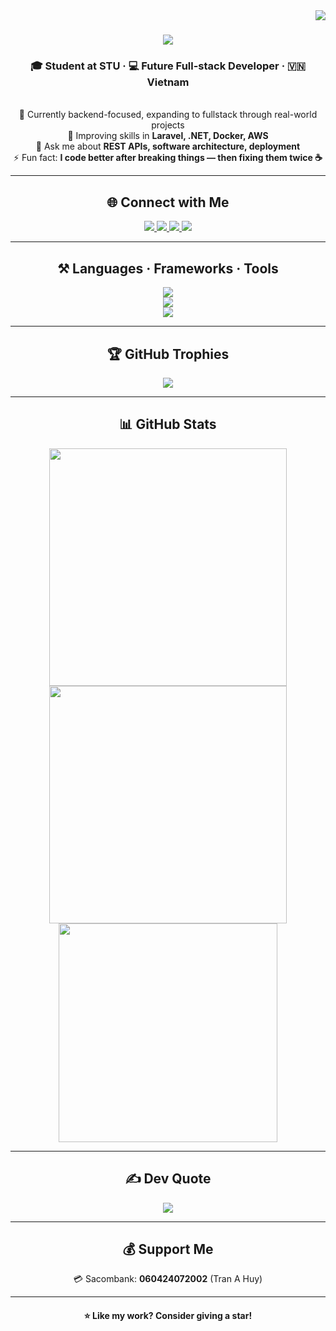 <img align="right" src="https://visitor-badge-reloaded.herokuapp.com/badge?page_id=tranahuy2407&style=for-the-badge&color=blue" />

<h1 align="center">
  <img src="https://readme-typing-svg.herokuapp.com/?font=Righteous&size=35&center=true&vCenter=true&width=500&height=70&duration=4000&lines=Hi+there!+👋;+I'm+Tran+A+Huy!;" />
</h1>

<h3 align="center">🎓 Student at STU · 💻 Future Full-stack Developer · 🇻🇳 Vietnam</h3>

<br/>

<div align="center">
🔭 Currently backend-focused, expanding to fullstack through real-world projects  
<br/>
🌱 Improving skills in <strong>Laravel, .NET, Docker, AWS</strong>  
<br/>
💬 Ask me about <strong>REST APIs, software architecture, deployment</strong>  
<br/>
⚡ Fun fact: <strong>I code better after breaking things — then fixing them twice ☕</strong>
</div>

---

<h2 align="center">🌐 Connect with Me</h2>

<div align="center"> 
  <a href="https://www.facebook.com/profile.php?id=100010236822834" target="_blank">
    <img src="https://img.shields.io/badge/Facebook-%231877F2.svg?style=for-the-badge&logo=facebook&logoColor=white" />
  </a>
  <a href="https://instagram.com/tr.ahuyyyy" target="_blank">
    <img src="https://img.shields.io/badge/Instagram-%23E4405F.svg?style=for-the-badge&logo=instagram&logoColor=white" />
  </a>
  <a href="https://tiktok.com/@tr.ahuy" target="_blank">
    <img src="https://img.shields.io/badge/TikTok-%23000000.svg?style=for-the-badge&logo=tiktok&logoColor=white" />
  </a>
  <a href="https://www.linkedin.com/in/tr%E1%BA%A7n-a-huy-953253332/" target="_blank">
    <img src="https://img.shields.io/badge/LinkedIn-%230077B5.svg?style=for-the-badge&logo=linkedin&logoColor=white" />
  </a>
</div>

---

<h2 align="center">⚒️ Languages · Frameworks · Tools</h2>

<div align="center">
  <img src="https://skillicons.dev/icons?i=c,cpp,java,dart,php,html,css,js,jquery,tailwind" /><br/>
  <img src="https://skillicons.dev/icons?i=react,nextjs,nodejs,express,dotnet,laravel,mysql,sqlite,docker,aws" /><br/>
  <img src="https://skillicons.dev/icons?i=postman,figma,vscode,git,github" />
</div>

---

<h2 align="center">🏆 GitHub Trophies</h2>

<p align="center">
  <img src="https://github-profile-trophy.vercel.app/?username=tranahuy2407&theme=tokyonight&no-frame=true&no-bg=true&margin-w=5" />
</p>

---

<h2 align="center">📊 GitHub Stats</h2>

<div align="center">
  <img width="380" src="https://github-readme-stats.vercel.app/api?username=tranahuy2407&show_icons=true&theme=tokyonight&hide_border=true" />
  <img width="380" src="https://github-readme-streak-stats.herokuapp.com?user=tranahuy2407&theme=tokyonight&hide_border=true" />
  <br/>
  <img width="350" src="https://github-readme-stats.vercel.app/api/top-langs/?username=tranahuy2407&layout=compact&theme=tokyonight&hide_border=true" />
</div>

---

<h2 align="center">✍️ Dev Quote</h2>

<p align="center">
  <img src="https://quotes-github-readme.vercel.app/api?type=horizontal&theme=tokyonight" />
</p>

---

<h2 align="center">💰 Support Me</h2>

<p align="center">💳 Sacombank: <strong>060424072002</strong> (Tran A Huy)</p>

---

<h4 align="center">⭐ Like my work? Consider giving a star!</h4>

